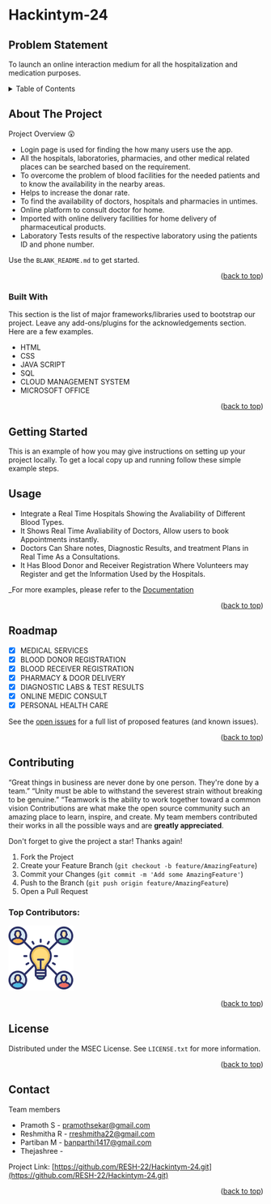 # Hackintym-24

<!-- PROBLEM STATEMENT -->
## Problem Statement
To launch an online interaction medium for all the hospitalization and medication purposes.

<!-- TABLE OF CONTENTS -->
<details>
  <summary>Table of Contents</summary>
  <ol>
    <li><a href="#about-the-project">About The Project</a> </li>
    <li><a href="#built-with">Built With</a></li>
    <li><a href="#getting-started">Getting Started</a> </li>
    <li><a href="#usage">Usage</a></li>
    <li><a href="#roadmap">Roadmap</a></li>
    <li><a href="#contributing">Contributing</a></li>
    <li><a href="#license">License</a></li>
    <li><a href="#contact">Contact</a></li>
    <li><a href="#acknowledgments">Acknowledgments</a></li>
  </ol>
</details>


<!-- ABOUT THE PROJECT -->
## About The Project


Project Overview 😲

* Login page is used for finding the how many users use the app.
* All the hospitals, laboratories, pharmacies, and other medical related places can be searched based on the requirement.
* To overcome the problem of blood facilities for the needed patients and to know the availability in the nearby areas.
* Helps to increase the donar rate.
* To find the availability of doctors, hospitals and pharmacies in untimes.
* Online platform to consult doctor for home.
* Imported with online delivery facilities for home delivery of pharmaceutical products.
* Laboratory Tests results of the respective laboratory using the patients ID and phone number.

Use the `BLANK_README.md` to get started.

<p align="right">(<a href="#readme-top">back to top</a>)</p>

### Built With

This section is the list of major frameworks/libraries used to bootstrap our project. Leave any add-ons/plugins for the acknowledgements section. Here are a few examples.

* HTML
* CSS
* JAVA SCRIPT
* SQL
* CLOUD MANAGEMENT SYSTEM
* MICROSOFT OFFICE

<p align="right">(<a href="#readme-top">back to top</a>)</p>


<!-- GETTING STARTED -->
## Getting Started

This is an example of how you may give instructions on setting up your project locally.
To get a local copy up and running follow these simple example steps.

<!-- USAGE EXAMPLES -->
## Usage

* Integrate a Real Time Hospitals Showing the Avaliability  of Different Blood Types.
* It Shows Real Time Avaliability of Doctors, Allow users to book Appointments instantly.
* Doctors Can Share notes, Diagnostic Results, and treatment Plans in Real Time As a Consultations.
* It Has Blood Donor and Receiver Registration Where Volunteers may Register and get the Information Used by the Hospitals.

_For more examples, please refer to the [Documentation](#)

<p align="right">(<a href="#readme-top">back to top</a>)</p>


## Roadmap

- [x] MEDICAL SERVICES
- [x] BLOOD DONOR REGISTRATION
- [x] BLOOD RECEIVER REGISTRATION
- [x] PHARMACY & DOOR DELIVERY
- [x] DIAGNOSTIC LABS & TEST RESULTS
- [x] ONLINE MEDIC CONSULT
- [x] PERSONAL HEALTH CARE

See the [open issues](https://github.com/RESH-22/Hackintym-24.git) for a full list of proposed features (and known issues).

<p align="right">(<a href="#readme-top">back to top</a>)</p>

<!-- CONTRIBUTING -->
## Contributing

“Great things in business are never done by one person. They're done by a team.” 
“Unity must be able to withstand the severest strain without breaking to be genuine.” 
“Teamwork is the ability to work together toward a common vision
Contributions are what make the open source community such an amazing place to learn, inspire, and create. My team members contributed their works in all the possible ways and are **greatly appreciated**.

Don't forget to give the project a star! Thanks again!

1. Fork the Project
2. Create your Feature Branch (`git checkout -b feature/AmazingFeature`)
3. Commit your Changes (`git commit -m 'Add some AmazingFeature'`)
4. Push to the Branch (`git push origin feature/AmazingFeature`)
5. Open a Pull Request



### Top Contributors:

<a href="#">
  <img src="rr.png" alt="contrib.rocks image" />
</a>

<p align="right">(<a href="#readme-top">back to top</a>)</p>



<!-- LICENSE -->
## License

Distributed under the MSEC License. See `LICENSE.txt` for more information.

<p align="right">(<a href="#readme-top">back to top</a>)</p>





<!-- CONTACT -->
## Contact

Team members 
* Pramoth S - pramothsekar@gmail.com
* Reshmitha R - rreshmitha22@gmail.com
* Partiban M - banparthi1417@gmail.com
* Thejashree - 

Project Link: [https://github.com/RESH-22/Hackintym-24.git](https://github.com/RESH-22/Hackintym-24.git)

<p align="right">(<a href="#readme-top">back to top</a>)</p>







